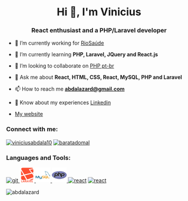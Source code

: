 <h1 align="center">Hi 👋, I'm Vinicius</h1>
<h3 align="center">React enthusiast and a PHP/Laravel developer</h3>

 <!-- <img src="https://user-images.githubusercontent.com/41751130/173853880-96a54b97-e0ff-443d-bf10-90c0db796915.png" width='700' height='1000'> -->

- 🔭 I’m currently working for [RioSaúde](https://riosaude.rio.br/sirg/html/index.php)

- 🌱 I’m currently learning **PHP, Laravel, JQuery and React.js**

- 👯 I’m looking to collaborate on [PHP pt-br](https://github.com/ABDALAZARD/doc-pt_br)

- 💬 Ask me about **React, HTML, CSS, React, MySQL, PHP and Laravel**

- 📫 How to reach me **abdalazard@gmail.com**

- 📄 Know about my experiences [Linkedin](https://www.linkedin.com/in/viniciusabdala10/)

- [My website](https://abdalazard.online)

<h3 align="left">Connect with me:</h3>
<p align="left">
<a href="https://linkedin.com/in/viniciusabdala10" target="blank"><img align="center" src="https://raw.githubusercontent.com/rahuldkjain/github-profile-readme-generator/master/src/images/icons/Social/linked-in-alt.svg" alt="viniciusabdala10" height="30" width="40" /></a>
<a href="https://instagram.com/baratadomal" target="blank"><img align="center" src="https://raw.githubusercontent.com/rahuldkjain/github-profile-readme-generator/master/src/images/icons/Social/instagram.svg" alt="baratadomal" height="30" width="40" /></a>
</p>

<h3 align="left">Languages and Tools:</h3>
<p align="left"> <a href="https://git-scm.com/" target="_blank" rel="noreferrer"> <img src="https://www.vectorlogo.zone/logos/git-scm/git-scm-icon.svg" alt="git" width="40" height="40"/> </a> <a href="https://laravel.com/" target="_blank" rel="noreferrer"> <img src="https://raw.githubusercontent.com/devicons/devicon/master/icons/laravel/laravel-plain-wordmark.svg" alt="laravel" width="40" height="40"/> </a> <a href="https://www.mysql.com/" target="_blank" rel="noreferrer"> <img src="https://raw.githubusercontent.com/devicons/devicon/master/icons/mysql/mysql-original-wordmark.svg" alt="mysql" width="40" height="40"/> </a> <a href="https://www.php.net" target="_blank" rel="noreferrer"> <img src="https://raw.githubusercontent.com/devicons/devicon/master/icons/php/php-original.svg" alt="php" width="40" height="40"/> </a> 
<a href="#" target="_blank" rel="noreferrer"><img src="https://github.com/ABDALAZARD/abdalazard/assets/41751130/b5ebc012-fa4a-4c05-81da-142b29a07777" alt="react" width="40" height='40' /></a>
<a href="#" target="_blank" rel="noreferrer"><img src="https://www.vectorlogo.zone/logos/jquery/jquery-wordmark.svg" alt="react" width="110" height='40' /></a></p>


<p><img align="center" src="https://github-readme-stats.vercel.app/api/top-langs?username=abdalazard&show_icons=true&locale=en&layout=compact" alt="abdalazard" /></p>

